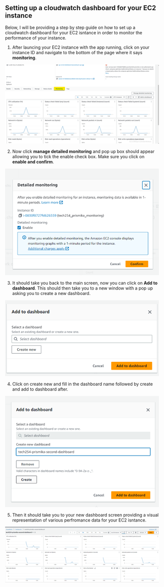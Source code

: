 ## Setting up a cloudwatch dashboard for your EC2 instance
Below, I will be providing a step by step guide on how to set up a cloudwatch dashboard for your EC2 isntance in order to  monitor the performance of your instance. 

1) After launcing your EC2 instance with the app running, click on your instance ID and navigate to the bottom of the page where it says **monitoring**.

![Alt text](images/monitoring.png)

2) Now click **manage detailed monitoring** and pop up box should appear allowing you to tick the enable check box. Make sure you click on **enable and confirm**. 

![Alt text](images/enable_confirm.png)

3) It should take you back to the main screen, now you can click on **Add to dashboard**. This should then take you to a new window with a pop up asking you to create a new dashboard. 

![Alt text](images/add_dashboard.png)

4) Click on create new and fill in the dashboard name followed by create and add to dashboard after.

![Alt text](images/create_dashboard.png)

5) Then it should take you to your new dashboard screen providing a visual representation of various perfromance data for your EC2 isntance.

![Alt text](images/dashboard.png)
